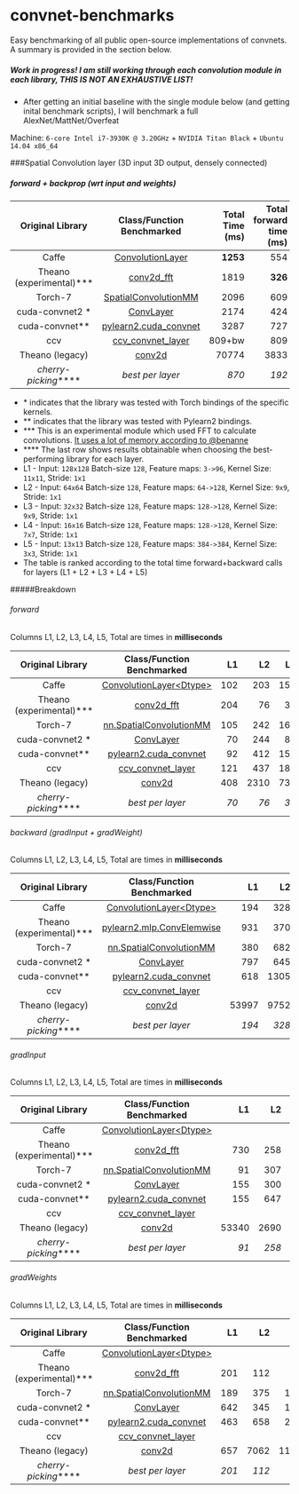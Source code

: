 convnet-benchmarks
==================

Easy benchmarking of all public open-source implementations of convnets.
A summary is provided in the section below.


##### Work in progress! I am still working through each convolution module in each library, THIS IS NOT AN EXHAUSTIVE LIST!

* After getting an initial baseline with the single module below (and getting inital benchmark scripts), I will benchmark a full AlexNet/MattNet/Overfeat 

Machine: `6-core Intel i7-3930K @ 3.20GHz` + `NVIDIA Titan Black` + `Ubuntu 14.04 x86_64`

###Spatial Convolution layer (3D input 3D output, densely connected)
##### forward + backprop (wrt input and weights)

| Original Library         | Class/Function Benchmarked                                                                                               | Total Time (ms)   | Total forward time (ms) | Total backward time (ms) | Peak Memory Formula | Limitations |
|:------------------------:|:------------------------------------------------------------------------------------------------------------------------:| -----------------:| -----------------------:| ------------------------:| -------------------:| :---------: |
| Caffe                    | [ConvolutionLayer](https://github.com/BVLC/caffe/blob/master/src/caffe/layers/conv_layer.cu)                             | **1253**          |  554                    | **699**                  |                     |             |
| Theano (experimental)*** | [conv2d_fft](https://github.com/Theano/Theano/blob/master/theano/sandbox/cuda/fftconv.py)                                | 1819              |  **326**                | 1493                     |                     |             |
| Torch-7                  | [SpatialConvolutionMM](https://github.com/torch/cunn/blob/master/SpatialConvolutionMM.cu)                                | 2096              |  609                    | 1487                     |                     |             |
| cuda-convnet2 *          | [ConvLayer](https://github.com/soumith/cuda-convnet2.torch/blob/master/cudaconv3/src/filter_acts.cu)                     | 2174              |  424                    | 1750                     |                     |             |
| cuda-convnet**           | [pylearn2.cuda_convnet](https://github.com/lisa-lab/pylearn2/blob/master/pylearn2/sandbox/cuda_convnet/filter_acts.cu)   | 3287              |  727                    | 2560                     |                     |             |
| ccv                      | [ccv_convnet_layer](https://github.com/liuliu/ccv/blob/unstable/lib/cuda/cwc_convnet.cu)                                 | 809+bw            |  809                    |                          |                     |             |
| Theano (legacy)          | [conv2d](https://github.com/Theano/Theano/blob/master/theano/sandbox/cuda/blas.py#L674)                                  | 70774             |  3833                   | 66941                    |                     |             |
| _cherry-picking_****     | _best per layer_                                                                                                         | _870_             |  _192_                  |   _678_                  |                     |             |

* \* indicates that the library was tested with Torch bindings of the specific kernels.
* ** indicates that the library was tested with Pylearn2 bindings. 
* *** This is an experimental module which used FFT to calculate convolutions. [It uses a lot of memory according to @benanne](https://github.com/soumith/convnet-benchmarks/pull/5#issuecomment-50548946)
* **** The last row shows results obtainable when choosing the best-performing library for each layer.
* L1 - Input: `128x128` Batch-size `128`, Feature maps:    `3->96`,  Kernel Size: `11x11`,  Stride: `1x1`
* L2 - Input: `64x64`   Batch-size `128`, Feature maps:  `64->128`,  Kernel Size:   `9x9`,  Stride: `1x1`
* L3 - Input: `32x32`   Batch-size `128`, Feature maps: `128->128`,  Kernel Size:   `9x9`,  Stride: `1x1`
* L4 - Input: `16x16`   Batch-size `128`, Feature maps: `128->128`,  Kernel Size:   `7x7`,  Stride: `1x1`
* L5 - Input: `13x13`   Batch-size `128`, Feature maps: `384->384`,  Kernel Size:   `3x3`,  Stride: `1x1`
* The table is ranked according to the total time forward+backward calls for layers (L1 + L2 + L3 + L4 + L5)

#####Breakdown
###### forward
Columns L1, L2, L3, L4, L5, Total are times in **milliseconds**

| Original Library         | Class/Function Benchmarked                                                                                                        |  L1 |   L2 |  L3 | L4 |  L5 | Total |
|:------------------------:|:---------------------------------------------------------------------------------------------------------------------------------:| ---:| ----:| ---:| --:| ---:| -----:|
| Caffe                    | [ConvolutionLayer\<Dtype>](https://github.com/BVLC/caffe/blob/master/src/caffe/layers/conv_layer.cu)                              | 102 | 203  | 158 | 39 | 52  |   554 |
| Theano (experimental)*** | [conv2d_fft](http://deeplearning.net/software/theano/library/tensor/nnet/conv.html#theano.sandbox.cuda.fftconv.conv2d_fft)        | 204 | 76   |  31 | 10 |  5  |   326 |
| Torch-7                  |[nn.SpatialConvolutionMM](https://github.com/torch/cunn/blob/master/SpatialConvolutionMM.cu)                                       | 105 | 242  | 168 | 50 | 56  |   609 |
| cuda-convnet2 *          | [ConvLayer](https://github.com/soumith/cuda-convnet2.torch/blob/master/cudaconv3/src/filter_acts.cu)                              | 70  | 244  |  87 | 11 | 18  |   424 |
| cuda-convnet**           | [pylearn2.cuda_convnet](https://github.com/lisa-lab/pylearn2/blob/master/pylearn2/sandbox/cuda_convnet/filter_acts.cu)            | 92  | 412  | 159 | 19 | 45  |   727 |
| ccv                      |[ccv_convnet_layer](https://github.com/liuliu/ccv/blob/unstable/lib/cuda/cwc_convnet.cu)                                           | 121 | 437  | 182 | 23 | 44  |   809 |
| Theano (legacy)          | [conv2d](http://deeplearning.net/software/theano/library/tensor/nnet/conv.html#theano.tensor.nnet.conv.conv2d)                    | 408 | 2310 | 739 | 99 | 277 |  3833 |
| _cherry-picking_****     | _best per layer_                                                                                                                  | _70_|_76_  | _31_|_10_|  _5_|  192  |

###### backward (gradInput + gradWeight)
Columns L1, L2, L3, L4, L5, Total are times in **milliseconds**

| Original Library         | Class/Function Benchmarked                                                                                                        |  L1   |   L2 |  L3 | L4  |  L5  | Total |
|:------------------------:|:---------------------------------------------------------------------------------------------------------------------------------:| -----:| ----:| ---:| ---:| ----:| -----:|
| Caffe                    | [ConvolutionLayer\<Dtype>](https://github.com/BVLC/caffe/blob/master/src/caffe/layers/conv_layer.cu)                              | 194   |  328 | 122 | 21  | 34   |  699  |
| Theano (experimental)*** | [pylearn2.mlp.ConvElemwise](https://github.com/Theano/Theano/blob/master/theano/sandbox/cuda/fftconv.py)                          | 931   |  370 | 137 | 42  |  13  | 1493  |
| Torch-7                  |[nn.SpatialConvolutionMM](https://github.com/torch/cunn/blob/master/SpatialConvolutionMM.cu)                                       | 380   |  682 | 293 | 55  | 77   | 1487  |
| cuda-convnet2 *          | [ConvLayer](https://github.com/soumith/cuda-convnet2.torch/blob/master/cudaconv3/src/filter_acts.cu)                              | 797   |  645 | 238 | 26  | 44   | 1750  |
| cuda-convnet**           | [pylearn2.cuda_convnet](https://github.com/lisa-lab/pylearn2/blob/master/pylearn2/sandbox/cuda_convnet/filter_acts.cu)            | 618   | 1305 | 473 | 50  | 114  | 2560  |
| ccv                      |[ccv_convnet_layer](https://github.com/liuliu/ccv/blob/unstable/lib/cuda/cwc_convnet.cu)                                           |
| Theano (legacy)          | [conv2d](http://deeplearning.net/software/theano/library/tensor/nnet/conv.html#theano.tensor.nnet.conv.conv2d)                    | 53997 | 9752 | 2202 | 299| 691 | 66941 |
| _cherry-picking_****     | _best per layer_                                                                                                                  | _194_ | _328_| _122_|_21_| _13_| _678_ |

###### gradInput
Columns L1, L2, L3, L4, L5, Total are times in **milliseconds**

| Original Library         | Class/Function Benchmarked                                                                                                        |  L1   |   L2 |  L3 | L4  |  L5 | Total |
|:------------------------:|:---------------------------------------------------------------------------------------------------------------------------------:| -----:| ----:| ---:| ---:| ---:| -----:|
| Caffe                    | [ConvolutionLayer\<Dtype>](https://github.com/BVLC/caffe/blob/master/src/caffe/layers/conv_layer.cu)                              |
| Theano (experimental)*** | [conv2d_fft](http://deeplearning.net/software/theano/library/tensor/nnet/conv.html#theano.sandbox.cuda.fftconv.conv2d_fft)        | 730   |  258 | 101 | 32  |  7  |  1128 |
| Torch-7                  |[nn.SpatialConvolutionMM](https://github.com/torch/cunn/blob/master/SpatialConvolutionMM.cu)                                       | 91    |  307 | 133 | 27  | 27  |   585 |
| cuda-convnet2 *          | [ConvLayer](https://github.com/soumith/cuda-convnet2.torch/blob/master/cudaconv3/src/filter_acts.cu)                              | 155   |  300 | 118 | 13  | 22  |   608 |
| cuda-convnet**           | [pylearn2.cuda_convnet](https://github.com/lisa-lab/pylearn2/blob/master/pylearn2/sandbox/cuda_convnet/filter_acts.cu)            | 155   |  647 | 230 | 23  | 47  |  1102 |
| ccv                      |[ccv_convnet_layer](https://github.com/liuliu/ccv/blob/unstable/lib/cuda/cwc_convnet.cu)                                           |
| Theano (legacy)          | [conv2d](http://deeplearning.net/software/theano/library/tensor/nnet/conv.html#theano.tensor.nnet.conv.conv2d)                    | 53340 | 2690 | 1044 | 171| 406 | 57651 |
| _cherry-picking_****     | _best per layer_                                                                                                                  | _91_  | _258_| _101_|_13_| _7_ | _470_ |

###### gradWeights
Columns L1, L2, L3, L4, L5, Total are times in **milliseconds**

| Original Library         | Class/Function Benchmarked                                                                                                        |  L1 |   L2 |  L3  | L4  |  L5 | Total |
|:------------------------:|:---------------------------------------------------------------------------------------------------------------------------------:| ---:| ----:| ----:| ---:| ---:| -----:|
| Caffe                    | [ConvolutionLayer\<Dtype>](https://github.com/BVLC/caffe/blob/master/src/caffe/layers/conv_layer.cu)                              |
| Theano (experimental)*** | [conv2d_fft](http://deeplearning.net/software/theano/library/tensor/nnet/conv.html#theano.sandbox.cuda.fftconv.conv2d_fft)        | 201 | 112  |   36 | 10  | 6   |   365 |
| Torch-7                  | [nn.SpatialConvolutionMM](https://github.com/torch/cunn/blob/master/SpatialConvolutionMM.cu)                                      | 189 | 375  | 160  | 28  | 50  |   802 |
| cuda-convnet2 *          | [ConvLayer](https://github.com/soumith/cuda-convnet2.torch/blob/master/cudaconv3/src/filter_acts.cu)                              | 642 | 345  | 120  | 13  | 22  |  1142 |
| cuda-convnet**           | [pylearn2.cuda_convnet](https://github.com/lisa-lab/pylearn2/blob/master/pylearn2/sandbox/cuda_convnet/filter_acts.cu)            | 463 | 658  | 243  | 27  | 67  |  2069 |
| ccv                      | [ccv_convnet_layer](https://github.com/liuliu/ccv/blob/unstable/lib/cuda/cwc_convnet.cu)                                          |
| Theano (legacy)          | [conv2d](http://deeplearning.net/software/theano/library/tensor/nnet/conv.html#theano.tensor.nnet.conv.conv2d)                    | 657 | 7062 | 1158 | 128 | 285 |  9290 |
| _cherry-picking_****     | _best per layer_                                                                                                                  |_201_| _112_| _36_ | _10_|_6_  |   365 |


